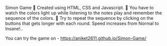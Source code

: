 Simon Game
 Created using HTML, CSS and Javascript.
 You have to watch the colors light up while listening to the notes play and remember the sequence of the colors.
 Try to repeat the sequence by clicking on the buttons that gets longer with each round. Speed increases from
Normal to Insane!..

You can try the game on - https://aniket2611.github.io/Simon-Game/
